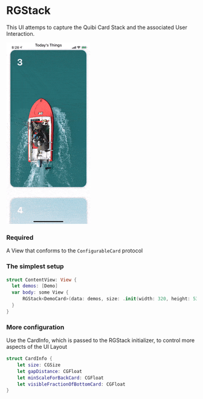 # RGStack 

This UI attemps to capture the Quibi Card Stack and the associated User Interaction. 

![Demo](RGStack.gif)

### Required
A View that conforms to the `ConfigurableCard` protocol

### The simplest setup

```swift
struct ContentView: View {
  let demos: [Demo]
  var body: some View {
      RGStack<DemoCard>(data: demos, size: .init(width: 320, height: 530))
  }
}
```

### More configuration 

Use the CardInfo, which is passed to the RGStack initializer, to control more aspects of the UI Layout
```swift
struct CardInfo {
    let size: CGSize
    let gapDistance: CGFloat
    let minScaleForBackCard: CGFloat
    let visibleFractionOfBottomCard: CGFloat
}
```
